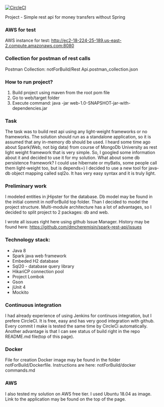 [![CircleCI](https://circleci.com/gh/dmcheremisin/spark-rest-api.svg?style=svg)](https://circleci.com/gh/dmcheremisin/spark-rest-api)

Project - Simple rest api for money transfers without Spring

### AWS for test
AWS instance for test: http://ec2-18-224-25-189.us-east-2.compute.amazonaws.com:8080

### Collection for postman of rest calls
Postman Collection: notForBuild/Rest Api.postman_collection.json

### How to run project?
1. Build project using maven from the root pom file
2. Go to web/target folder
3. Execute command: java -jar web-1.0-SNAPSHOT-jar-with-dependencies.jar

### Task
The task was to build rest api using any light-weight frameworks or no frameworks. 
The solution should run as a standalone application, so it is assumed that any in-memory db should be used.
I heard some time ago about Spark(Web, not big data) from course of MongoDb University as rest light weight framework that is very simple.
So, I googled some information about it and decided to use it for my solution.
What about some db persistence framework? I could use hibernate or myBatis, some people call them light-weight too, but is depends=)
I decided to use a new tool for java-db object mapping called sql2o. It has very easy syntax and it is truly light.

### Preliminary work 
I modeled entities in jHipster for the database. Db model may be found in the initial commit in notForBuild top folder.
Than I decided to model the project structure. 
Multi-module architecture has a lot of advantages, so I decided to split project to 2 packages: db and web.

I wrote all issues right here using github Issue Manager. 
History may be found here: https://github.com/dmcheremisin/spark-rest-api/issues


### Technology stack:
- Java 8
- Spark java web framework
- Embeded H2 database
- Sql20 - database query library
- HikariCP connection pool
- Project Lombok
- Gson
- jUnit 4
- Mockito

### Continuous integration
I had already experience of using Jenkins for continuos integration, but I prefere CircleCI.
It is free, easy and has very good integration with github.
Every commit I make is tested the same time by CircleCi automatically.
Another advantage is that I can see status of build right in the repo README.md file(top of this page).

### Docker
File for creation Docker image may be found in the folder notForBuild/Dockerfile.
Instructions are here: notForBuild/docker commands.md

### AWS
I also tested my solution on AWS free tier.
I used Ubuntu 18.04 as image. Link to the application may be found on the top of the page.

